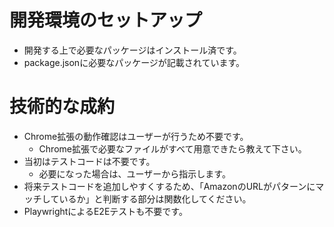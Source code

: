 # 開発環境のセットアップ

- 開発する上で必要なパッケージはインストール済です。
- package.jsonに必要なパッケージが記載されています。


# 技術的な成約

- Chrome拡張の動作確認はユーザーが行うため不要です。
  - Chrome拡張で必要なファイルがすべて用意できたら教えて下さい。
- 当初はテストコードは不要です。
  - 必要になった場合は、ユーザーから指示します。
- 将来テストコードを追加しやすくするため、「AmazonのURLがパターンにマッチしているか」と判断する部分は関数化してください。
- PlaywrightによるE2Eテストも不要です。
